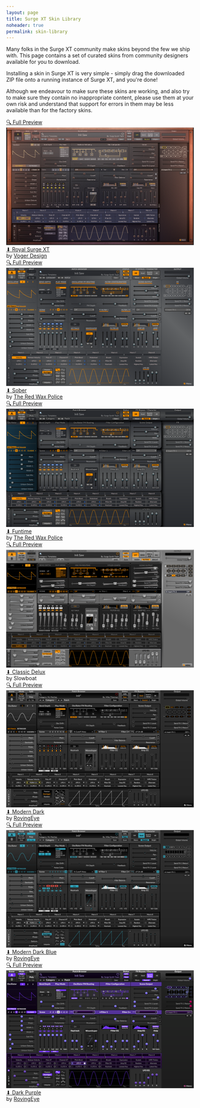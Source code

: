 ```yaml
---
layout: page
title: Surge XT Skin Library
noheader: true
permalink: skin-library
---
```


Many folks in the Surge XT community make skins beyond the few we ship with. This page contains a set of curated
skins from community designers available for you to download.

Installing a skin in Surge XT is very simple - simply drag the downloaded ZIP file onto a running instance of Surge XT, and you're done!

Although we endeavour to make sure these skins are working, and also try to make sure they contain no inappropriate content,
please use them at your own risk and understand that support for errors in them may be less available than for the factory skins.

<div markdown="0" class="skin-container">

<!-- Royal Surge XT -->
<div markdown="0" class="skin-zoom">
<a href="/assets/skin-library/images/royal-surge-xt.png">&#128269;&#65038; Full Preview</a>
</div>
<div markdown="0" class="skin-image">
<a href="/assets/skin-library/images/royal-surge-xt.png"><img src="/assets/skin-library/images/royal-surge-xt-preview.png" alt="Royal Surge XT"></a>
</div>
<div markdown="0" class="skin-text">
<a class="skin-title" href="https://github.com/surge-synthesizer/surge-extra-content/releases/download/skin-library/royal-surge-xt.surge-skin.zip">&#11015; Royal Surge XT</a><br>
<span class="skin-author">by <a href="https://vogerdesign.com">Voger Design</a></span><br>
</div>
<!-- END Royal Surge XT -->

<!-- Sober -->
<div markdown="0" class="skin-zoom">
<a href="/assets/skin-library/images/sober.png">&#128269;&#65038; Full Preview</a>
</div>
<div markdown="0" class="skin-image">
<a href="/assets/skin-library/images/sober.png"><img src="/assets/skin-library/images/sober.png" alt="Sober"></a>
</div>
<div markdown="0" class="skin-text">
<a class="skin-title" href="https://github.com/surge-synthesizer/surge-extra-content/releases/download/skin-library/sober.surge-skin.zip">&#11015; Sober</a><br>
<span class="skin-author">by <a href="https://twitter.com/TheRedWaxPolice">The Red Wax Police</a></span><br>
</div>
<!-- END Sober -->

<!-- Funtime -->
<div markdown="0" class="skin-zoom">
<a href="/assets/skin-library/images/funtime.png">&#128269;&#65038; Full Preview</a>
</div>
<div markdown="0" class="skin-image">
<a href="/assets/skin-library/images/funtime.png"><img src="/assets/skin-library/images/funtime.png" alt="Funtime"></a>
</div>
<div markdown="0" class="skin-text">
<a class="skin-title" href="https://github.com/surge-synthesizer/surge-extra-content/releases/download/skin-library/funtime.surge-skin.zip">&#11015; Funtime</a><br>
<span class="skin-author">by <a href="https://twitter.com/TheRedWaxPolice">The Red Wax Police</a></span><br>
</div>
<!-- END Funtime -->

<!-- Classic Delux -->
<div markdown="0" class="skin-zoom">
<a href="/assets/skin-library/images/classic-delux.png">&#128269;&#65038; Full Preview</a>
</div>
<div markdown="0" class="skin-image">
<a href="/assets/skin-library/images/classic-delux.png"><img src="/assets/skin-library/images/classic-delux.png" alt="Classic Delux"></a>
</div>
<div markdown="0" class="skin-text">
<a class="skin-title" href="https://github.com/surge-synthesizer/surge-extra-content/releases/download/skin-library/classic-delux.surge-skin.zip">&#11015; Classic Delux</a><br>
<span class="skin-author">by Slowboat</span><br>
</div>
<!-- END Classic Delux -->

<!-- Modern Dark -->
<div markdown="0" class="skin-zoom">
<a href="/assets/skin-library/images/modern-dark.png">&#128269;&#65038; Full Preview</a>
</div>
<div markdown="0" class="skin-image">
<a href="/assets/skin-library/images/modern-dark.png"><img src="/assets/skin-library/images/modern-dark.png" alt="Modern Dark"></a>
</div>
<div markdown="0" class="skin-text">
<a class="skin-title" href="https://github.com/surge-synthesizer/surge-extra-content/releases/download/skin-library/modern-dark.surge-skin.zip">&#11015; Modern Dark</a><br>
<span class="skin-author">by <a href="https://github.com/rovingeye/surge-skins">RovingEye</a></span><br>
</div>
<!-- END Modern Dark -->

<!-- Modern Dark Blue -->
<div markdown="0" class="skin-zoom">
<a href="/assets/skin-library/images/modern-dark-blue.png">&#128269;&#65038; Full Preview</a>
</div>
<div markdown="0" class="skin-image">
<a href="/assets/skin-library/images/modern-dark-blue.png"><img src="/assets/skin-library/images/modern-dark-blue.png" alt="Modern Dark Blue"></a>
</div>
<div markdown="0" class="skin-text">
<a class="skin-title" href="https://github.com/surge-synthesizer/surge-extra-content/releases/download/skin-library/modern-dark-blue.surge-skin.zip">&#11015; Modern Dark Blue</a><br>
<span class="skin-author">by <a href="https://github.com/rovingeye/surge-skins">RovingEye</a></span><br>
</div>
<!-- END Modern Dark Blue -->

<!-- Dark Purple -->
<div markdown="0" class="skin-zoom">
<a href="/assets/skin-library/images/dark-purple.png">&#128269;&#65038; Full Preview</a>
</div>
<div markdown="0" class="skin-image">
<a href="/assets/skin-library/images/dark-purple.png"><img src="/assets/skin-library/images/dark-purple.png" alt="Dark Purple"></a>
</div>
<div markdown="0" class="skin-text">
<a class="skin-title" href="https://github.com/surge-synthesizer/surge-extra-content/releases/download/skin-library/dark-purple.surge-skin.zip">&#11015; Dark Purple</a><br>
<span class="skin-author">by <a href="https://github.com/rovingeye/surge-skins">RovingEye</a></span><br>
</div>
<!-- END Dark Purple -->

</div>
